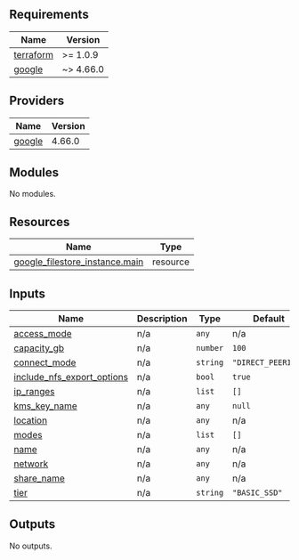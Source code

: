 ## Requirements

| Name | Version |
|------|---------|
| <a name="requirement_terraform"></a> [terraform](#requirement\_terraform) | >= 1.0.9 |
| <a name="requirement_google"></a> [google](#requirement\_google) | ~> 4.66.0 |

## Providers

| Name | Version |
|------|---------|
| <a name="provider_google"></a> [google](#provider\_google) | 4.66.0 |

## Modules

No modules.

## Resources

| Name | Type |
|------|------|
| [google_filestore_instance.main](https://registry.terraform.io/providers/hashicorp/google/latest/docs/resources/filestore_instance) | resource |

## Inputs

| Name | Description | Type | Default | Required |
|------|-------------|------|---------|:--------:|
| <a name="input_access_mode"></a> [access\_mode](#input\_access\_mode) | n/a | `any` | n/a | yes |
| <a name="input_capacity_gb"></a> [capacity\_gb](#input\_capacity\_gb) | n/a | `number` | `100` | no |
| <a name="input_connect_mode"></a> [connect\_mode](#input\_connect\_mode) | n/a | `string` | `"DIRECT_PEERING"` | no |
| <a name="input_include_nfs_export_options"></a> [include\_nfs\_export\_options](#input\_include\_nfs\_export\_options) | n/a | `bool` | `true` | no |
| <a name="input_ip_ranges"></a> [ip\_ranges](#input\_ip\_ranges) | n/a | `list` | `[]` | no |
| <a name="input_kms_key_name"></a> [kms\_key\_name](#input\_kms\_key\_name) | n/a | `any` | `null` | no |
| <a name="input_location"></a> [location](#input\_location) | n/a | `any` | n/a | yes |
| <a name="input_modes"></a> [modes](#input\_modes) | n/a | `list` | `[]` | no |
| <a name="input_name"></a> [name](#input\_name) | n/a | `any` | n/a | yes |
| <a name="input_network"></a> [network](#input\_network) | n/a | `any` | n/a | yes |
| <a name="input_share_name"></a> [share\_name](#input\_share\_name) | n/a | `any` | n/a | yes |
| <a name="input_tier"></a> [tier](#input\_tier) | n/a | `string` | `"BASIC_SSD"` | no |

## Outputs

No outputs.
